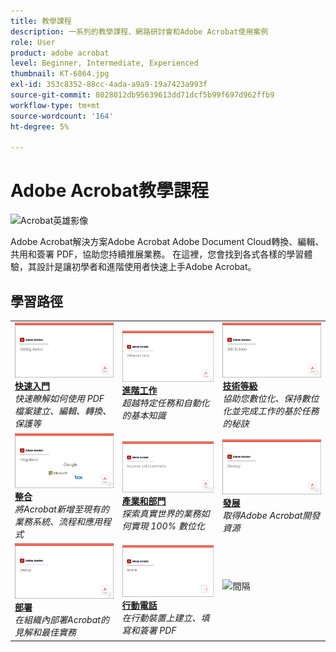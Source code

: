 ```yaml
---
title: 教學課程
description: 一系列的教學課程、網路研討會和Adobe Acrobat使用案例
role: User
product: adobe acrobat
level: Beginner, Intermediate, Experienced
thumbnail: KT-6864.jpg
exl-id: 353c8352-88cc-4ada-a9a9-19a7423a993f
source-git-commit: 8028012db95639613dd71dcf5b99f697d962ffb9
workflow-type: tm+mt
source-wordcount: '164'
ht-degree: 5%

---
```


# Adobe Acrobat教學課程

![Acrobat英雄影像](assets/Hero_Acrobat.jpg)

Adobe Acrobat解決方案Adobe Acrobat Adobe Document Cloud轉換、編輯、共用和簽署 PDF，協助您持續推展業務。 在這裡，您會找到各式各樣的學習體驗，其設計是讓初學者和進階使用者快速上手Adobe Acrobat。

## 學習路徑

<table style="table-layout:fixed">
<tr>
  <td>
    <a href="getting-started/getting-started-overview.md">
      <img alt="快速入門" src="assets/acrobat_title_getting_started.png" />
    </a>
    <div>
    <a href="getting-started/getting-started-overview.md"><strong>快速入門</strong></a>
    </div>
    <em>快速瞭解如何使用 PDF 檔案建立、編輯、轉換、保護等</em>
    <br>
  </td>
  <td>
    <a href="advanced-tasks/advanced-tasks-overview.md">
      <img alt="進階工作" src="assets/acrobat_title_advanced_tasks.png" />
    </a>
    <div>
    <a href="advanced-tasks/advanced-tasks-overview.md"><strong>進階工作</strong></a>
    </div>
    <em>超越特定任務和自動化的基本知識</em>
    <br>
  </td>
  <td>
    <a href="skill-builder/skill-builder-overview.md">
      <img alt="Skill Builder" src="assets/acrobat_title_skill_builder.png" />
    </a>
    <div>
    <a href="skill-builder/skill-builder-overview.md"><strong>技術等級</strong></a>
    </div>
    <em>協助您數位化、保持數位化並完成工作的基於任務的秘訣</em>
    <br>
  </td>
</tr>
<tr>
  <td>
    <a href="integrate/integrate-overview.md">
      <img alt="整合" src="assets/acrobat_title_integrate.png" />
    </a>
    <div>
    <a href="integrate/integrate-overview.md"><strong>整合</strong></a>
    </div>
    <em>將Acrobat新增至現有的業務系統、流程和應用程式</em>
    <br>
  </td>
  <td>
    <a href="industry/industry-overview.md">
      <img alt="產業和部門" src="assets/acrobat_title_industry.png" />
    </a>
    <div>
    <a href="industry/industry-overview.md"><strong>產業和部門</strong></a>
    </div>
    <em>探索真實世界的業務如何實現 100% 數位化</em>
    <br>
  </td>  
  <td>
    <a href="develop/develop-overview.md">
      <img alt="發展" src="assets/acrobat_title_develop.png" />
    </a>
    <div>
    <a href="develop/develop-overview.md"><strong>發展</strong></a>
    </div>
    <em>取得Adobe Acrobat開發資源</em>
    <br>
  </td>
</tr>
<tr>
  <td>
    <a href="deploy/deploy-overview.md">
      <img alt="部署" src="assets/acrobat_title_deploy.png" />
    </a>
    <div>
    <a href="deploy/deploy-overview.md"><strong>部署</strong></a>
    </div>
    <em>在組織內部署Acrobat的見解和最佳實務</em>
    <br>
  </td>
  <td>
    <a href="mobile/mobile-overview.md">
      <img alt="行動電話" src="assets/acrobat_title_mobile.png" />
    </a>
    <div>
    <a href="mobile/mobile-overview.md"><strong>行動電話</strong></a>
    </div>
    <em>在行動裝置上建立、填寫和簽署 PDF</em>
    <br>
  </td>  
  <td>
   <img alt="間隔" src="assets/Whitespacer.png" />
    <div>
    <br>
  </td>
</tr>
</table>

